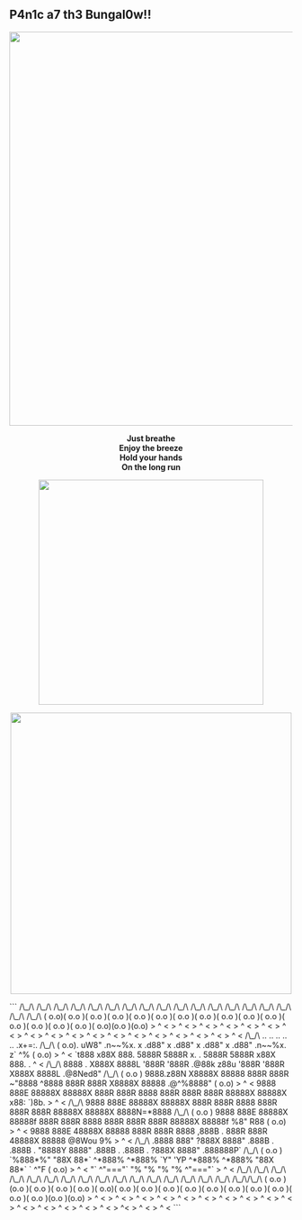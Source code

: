 ## P4n1c a7 th3 Bungal0w!!                                                                                                                          
 <p align="center">
  <img src="https://media.giphy.com/media/4knozU8q9AXvpod9qy/giphy.gif?cid=ecf05e4793s7ht3djiljru026pp33nx7mhvevccbbfej20u6&ep=v1_gifs_related&rid=giphy.gif&ct=g" width="700"/>
</p>
<p align="center">
  <strong>
Just breathe<br>
Enjoy the breeze<br>
Hold your hands<br>
On the long run<br>    
  </strong>
</p>  
<p align="center">
  <img src="https://media.giphy.com/media/FLbMRL3o3FzODu2M0l/giphy.gif?cid=ecf05e47e1cn19yly5vfccq2iy5dfp1yd96lza8348tku1lu&ep=v1_gifs_related&rid=giphy.gif&ct=g" width="400"/>
</p>
<p align="center">
  <img src="https://github-readme-stats.vercel.app/api/top-langs/?username=b0llull0s&theme=midnight-purple&show_icons=true&hide_border=true&layout=compact" width=500/>
</p>
```
/\_/\ /\_/\  /\_/\  /\_/\  /\_/\  /\_/\  /\_/\  /\_/\  /\_/\  /\_/\  /\_/\  /\_/\  /\_/\  /\_/\  /\_/\  /\_/\ /\_/\ /\_/\ 
( o.o)( o.o )( o.o )( o.o )( o.o )( o.o )( o.o )( o.o )( o.o )( o.o )( o.o )( o.o )( o.o )( o.o )( o.o )( o.o)(o.o )(o.o)
> ^ <  > ^ <  > ^ <  > ^ <  > ^ <  > ^ <  > ^ <  > ^ <  > ^ <  > ^ <  > ^ <  > ^ <  > ^ <  > ^ <  > ^ < > ^ < > ^ < > ^ < 
 /\_/\      ..                          ..       ..                      ..       ..                    .x+=:.      /\_/\ 
( o.o). uW8"          .n~~%x.     x .d88"  x .d88"                 x .d88"  x .d88"      .n~~%x.       z`    ^%    ( o.o)
> ^ < `t888         x88X   888.    5888R    5888R      x.    .      5888R    5888R     x88X   888.        .   <k    > ^ < 
 /\_/\  8888   .    X888X   8888L   '888R    '888R    .@88k  z88u    '888R    '888R    X888X   8888L     .@8Ned8"   /\_/\ 
( o.o ) 9888.z88N  X8888X   88888    888R     888R   ~"8888 ^8888     888R     888R   X8888X   88888   .@^%8888"   ( o.o)
 > ^ <  9888  888E 88888X   88888X   888R     888R     8888  888R     888R     888R   88888X   88888X x88:  `)8b.   > ^ < 
 /\_/\  9888  888E 88888X   88888X   888R     888R     8888  888R     888R     888R   88888X   88888X 8888N=*8888   /\_/\ 
( o.o ) 9888  888E 88888X   88888f   888R     888R     8888  888R     888R     888R   88888X   88888f  %8"    R88  ( o.o)
 > ^ <  9888  888E 48888X   88888    888R     888R     8888 ,888B .   888R     888R   48888X   88888    @8Wou 9%    > ^ < 
 /\_/\ .8888  888"  ?888X   8888"   .888B .  .888B .  "8888Y 8888"   .888B .  .888B .  ?888X   8888"  .888888P`     /\_/\ 
( o.o ) `%888*%"     "88X   88*`    ^*888%   ^*888%    `Y"   'YP     ^*888%   ^*888%    "88X   88*`   `   ^"F      ( o.o)
 > ^ <     "`          ^"==="`        "%       "%                      "%       "%        ^"==="`                   > ^ < 
 /\_/\ /\_/\  /\_/\  /\_/\  /\_/\  /\_/\  /\_/\  /\_/\  /\_/\  /\_/\  /\_/\  /\_/\  /\_/\  /\_/\  /\_/\  /\_/\ /\_/\/\_/\ 
( o.o )(o.o )( o.o )( o.o )( o.o )( o.o)( o.o )( o.o )( o.o )( o.o )( o.o )( o.o )( o.o )( o.o )( o.o )( o.o )(o.o )(o.o)
 > ^ < > ^ <  > ^ <  > ^ <  > ^ <  > ^ <  > ^ <  > ^ <  > ^ <  > ^ <  > ^ <  > ^ <  > ^ <  > ^ <  > ^ <  > ^< > ^ < > ^ < 
``` 
